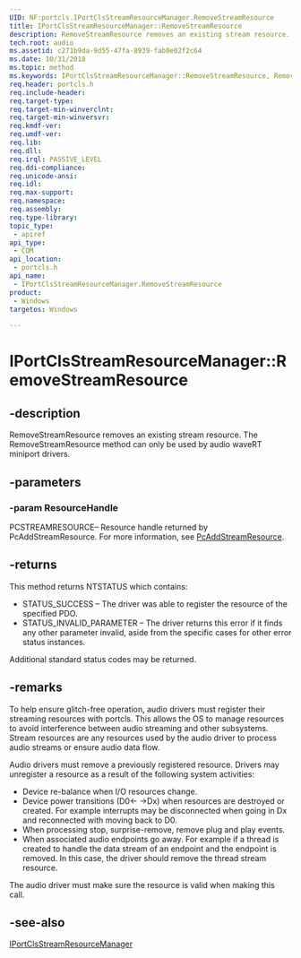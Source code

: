 ```yaml
---
UID: NF:portcls.IPortClsStreamResourceManager.RemoveStreamResource
title: IPortClsStreamResourceManager::RemoveStreamResource
description: RemoveStreamResource removes an existing stream resource. The RemoveStreamResource method can only be used by audio waveRT miniport drivers.
tech.root: audio
ms.assetid: c271b9da-9d55-47fa-8939-fab0e02f2c64
ms.date: 10/31/2018
ms.topic: method
ms.keywords: IPortClsStreamResourceManager::RemoveStreamResource, RemoveStreamResource, IPortClsStreamResourceManager.RemoveStreamResource, IPortClsStreamResourceManager::RemoveStreamResource, IPortClsStreamResourceManager.RemoveStreamResource
req.header: portcls.h
req.include-header:
req.target-type:
req.target-min-winverclnt:
req.target-min-winversvr:
req.kmdf-ver:
req.umdf-ver:
req.lib:
req.dll:
req.irql: PASSIVE_LEVEL
req.ddi-compliance:
req.unicode-ansi:
req.idl:
req.max-support:
req.namespace:
req.assembly:
req.type-library: 
topic_type: 
 - apiref
api_type: 
 - COM
api_location: 
 - portcls.h
api_name: 
 - IPortClsStreamResourceManager.RemoveStreamResource
product: 
 - Windows
targetos: Windows

---
```


# IPortClsStreamResourceManager::RemoveStreamResource


## -description

RemoveStreamResource removes an existing stream resource. The RemoveStreamResource method can only be used by audio waveRT miniport drivers.

## -parameters

### -param ResourceHandle

PCSTREAMRESOURCE– Resource handle returned by PcAddStreamResource. For more information, see [PcAddStreamResource](nf-portcls-pcaddstreamresource.md). 


## -returns
This method returns NTSTATUS which contains:

- STATUS_SUCCESS – The driver was able to register the resource of the specified PDO. 
- STATUS_INVALID_PARAMETER – The driver returns this error if it finds any other parameter invalid, aside from the specific cases for other error status instances. 

Additional standard status codes may be returned.


## -remarks

To help ensure glitch-free operation, audio drivers must register their streaming resources with portcls. This allows the OS to manage resources to avoid interference between audio streaming and other subsystems. Stream resources are any resources used by the audio driver to process audio streams or ensure audio data flow. 

Audio drivers must remove a previously registered resource. Drivers may unregister a resource as a result of the following system activities: 

- Device re-balance when I/O resources change. 
- Device power transitions (D0<- ->Dx) when resources are destroyed or created. For example interrupts may be disconnected when going in Dx and reconnected with moving back to D0. 
- When processing stop, surprise-remove, remove plug and play events. 
- When associated audio endpoints go away. For example if a thread is created to handle the data stream of an endpoint and the endpoint is removed. In this case, the driver should remove the thread stream resource. 

The audio driver must make sure the resource is valid when making this call.


## -see-also

[IPortClsStreamResourceManager](nn-portcls-iportclsstreamresourcemanager.md)

